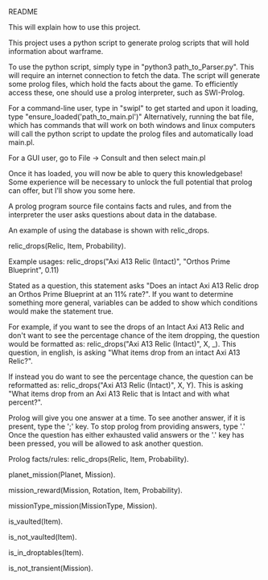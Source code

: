 README

This will explain how to use this project.

This project uses a python script to generate prolog scripts that will 
hold information about warframe.

To use the python script, simply type in "python3 path_to_Parser.py".
This will require an internet connection to fetch the data.
The script will generate some prolog files, which hold the facts about the game.
To efficiently access these, one should use a prolog interpreter, such as SWI-Prolog.

For a command-line user, type in "swipl" to get started and upon it loading, type "ensure_loaded('path_to_main.pl')"
Alternatively, running the bat file, which has commands that will work on both windows and linux computers will call the python script to update the prolog files
and automatically load main.pl. 

For a GUI user, go to File -> Consult and then select main.pl

Once it has loaded, you will now be able to query this knowledgebase! Some experience will be necessary 
to unlock the full potential that prolog can offer, but I'll show you some here.

A prolog program source file contains facts and rules, and from the interpreter the user asks questions about data in the database.

An example of using the database is shown with relic_drops.

relic_drops(Relic, Item, Probability).

Example usages:
relic_drops("Axi A13 Relic (Intact)", "Orthos Prime Blueprint", 0.11)

Stated as a question, this statement asks "Does an intact Axi A13 Relic drop an Orthos Prime Blueprint at an 11% rate?".
If you want to determine something more general, variables can be added to show which conditions would make the statement true.

For example, if you want to see the drops of an Intact Axi A13 Relic and don't want to see the percentage chance of the item dropping,
the question would be formatted as: relic_drops("Axi A13 Relic (Intact)", X, _).
This question, in english, is asking "What items drop from an intact Axi A13 Relic?".

If instead you do want to see the percentage chance, the question can be reformatted as:
relic_drops("Axi A13 Relic (Intact)", X, Y).
This is asking "What items drop from an Axi A13 Relic that is Intact and with what percent?". 

Prolog will give you one answer at a time. To see another answer, if it is present, type the ';' key. To stop prolog from providing answers,
type '.' Once the question has either exhausted valid answers or the '.' key has been pressed, you will be allowed to ask another question.

Prolog facts/rules:
relic_drops(Relic, Item, Probability).

planet_mission(Planet, Mission).

mission_reward(Mission, Rotation, Item, Probability).

missionType_mission(MissionType, Mission).

is_vaulted(Item).

is_not_vaulted(Item).

is_in_droptables(Item).

is_not_transient(Mission).
